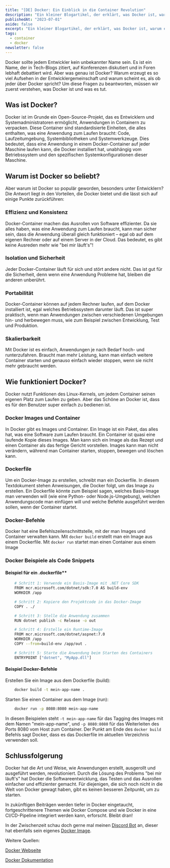 ```yaml
---
title: "[DE] Docker: Ein Einblick in die Container Revolution"
description: "Ein kleiner Blogartikel, der erklärt, was Docker ist, warum es bei Entwicklern so beliebt ist und wie es funktioniert."
publishedAt: "2023-07-01"
aside: false
excerpt: "Ein kleiner Blogartikel, der erklärt, was Docker ist, warum es bei Entwicklern so beliebt ist und wie es funktioniert."
tags:
  - container
  - docker
newsletter: false
---
```


Docker sollte jedem Entwickler kein unbekannter Name sein. Es ist ein Name, der in Tech-Blogs zitiert, auf Konferenzen diskutiert und in Foren lebhaft debattiert wird. Aber was genau ist Docker? Warum erzeugt es so viel Aufsehen in der Entwicklergemeinschaft und warum scheint es, als ob jeder über Docker spricht? Um diese Fragen zu beantworten, müssen wir zuerst verstehen, was Docker ist und was es tut.

## Was ist Docker?

Docker ist im Grunde ein Open-Source-Projekt, das es Entwicklern und Systemadministratoren ermöglicht, Anwendungen in Containern zu verpacken. Diese Container sind standardisierte Einheiten, die alles enthalten, was eine Anwendung zum Laufen braucht: Code, Laufzeitumgebung, Systembibliotheken und Systemwerkzeuge. Dies bedeutet, dass eine Anwendung in einem Docker-Container auf jeder Maschine laufen kann, die Docker installiert hat, unabhängig vom Betriebssystem und den spezifischen Systemkonfigurationen dieser Maschine.

## Warum ist Docker so beliebt?

Aber warum ist Docker so populär geworden, besonders unter Entwicklern? Die Antwort liegt in den Vorteilen, die Docker bietet und die lässt sich auf einige Punkte zurückführen:

### Effizienz und Konsistenz

Docker-Container machen das Ausrollen von Software effizienter. Da sie alles haben, was eine Anwendung zum Laufen braucht, kann man sicher sein, dass die Anwendung überall gleich funktioniert – egal ob auf dem eigenen Rechner oder auf einem Server in der Cloud. Das bedeutet, es gibt keine Ausreden mehr wie "bei mir läuft's"!

### Isolation und Sicherheit

Jeder Docker-Container läuft für sich und stört andere nicht. Das ist gut für die Sicherheit, denn wenn eine Anwendung Probleme hat, bleiben die anderen unberührt.

### Portabilität

Docker-Container können auf jedem Rechner laufen, auf dem Docker installiert ist, egal welches Betriebssystem darunter läuft. Das ist super praktisch, wenn man Anwendungen zwischen verschiedenen Umgebungen hin- und herbewegen muss, wie zum Beispiel zwischen Entwicklung, Test und Produktion.

### Skalierbarkeit

Mit Docker ist es einfach, Anwendungen je nach Bedarf hoch- und runterzufahren. Braucht man mehr Leistung, kann man einfach weitere Container starten und genauso einfach wieder stoppen, wenn sie nicht mehr gebraucht werden.

## Wie funktioniert Docker?

Docker nutzt Funktionen des Linux-Kernels, um jedem Container seinen eigenen Platz zum Laufen zu geben. Aber das Schöne an Docker ist, dass es für den Benutzer super einfach zu bedienen ist.

### Docker Images und Container

In Docker gibt es Images und Container. Ein Image ist ein Paket, das alles hat, was eine Software zum Laufen braucht. Ein Container ist quasi eine laufende Kopie dieses Images. Man kann sich ein Image als das Rezept und einen Container als das fertige Gericht vorstellen. Images kann man nicht verändern, während man Container starten, stoppen, bewegen und löschen kann.

### Dockerfile

Um ein Docker-Image zu erstellen, schreibt man ein Dockerfile. In diesem Textdokument stehen Anweisungen, die Docker folgt, um das Image zu erstellen. Ein Dockerfile könnte zum Beispiel sagen, welches Basis-Image man verwenden will (wie eine Python- oder Node.js-Umgebung), welchen Anwendungscode man einfügen will und welche Befehle ausgeführt werden sollen, wenn der Container startet.

### Docker-Befehle

Docker hat eine Befehlszeilenschnittstelle, mit der man Images und Container verwalten kann. Mit `docker build` erstellt man ein Image aus einem Dockerfile. Mit `docker run` startet man einen Container aus einem Image

### Docker Beispiele als Code Snippets

#### Beispiel für ein .dockerfile\*\*

```bash
    # Schritt 1: Verwende ein Basis-Image mit .NET Core SDK
    FROM mcr.microsoft.com/dotnet/sdk:7.0 AS build-env
    WORKDIR /app

    # Schritt 2: Kopiere den Projektcode in das Docker-Image
    COPY . ./

    # Schritt 3: Stelle die Anwendung zusammen
    RUN dotnet publish -c Release -o out

    # Schritt 4: Erstelle ein Runtime-Image
    FROM mcr.microsoft.com/dotnet/aspnet:7.0
    WORKDIR /app
    COPY --from=build-env /app/out .

    # Schritt 5: Starte die Anwendung beim Starten des Containers
    ENTRYPOINT ["dotnet", "MyApp.dll"]
```

#### Beispiel Docker-Befehle

Erstellen Sie ein Image aus dem Dockerfile (build):

```bash
    docker build -t mein-app-name .
```

Starten Sie einen Container aus dem Image (run):

```bash
    docker run -p 8080:8080 mein-app-name
```

In diesen Beispielen steht `-t mein-app-name` für das Tagging des Images mit dem Namen "mein-app-name", und `-p 8080:8080` für das Weiterleiten des Ports 8080 vom Host zum Container. Der Punkt am Ende des `docker build` Befehls sagt Docker, dass es das Dockerfile im aktuellen Verzeichnis verwenden soll.

## Schlussfolgerung

Docker hat die Art und Weise, wie Anwendungen erstellt, ausgerollt und ausgeführt werden, revolutioniert. Durch die Lösung des Problems "bei mir läuft's" hat Docker die Softwareentwicklung, das Testen und das Ausrollen einfacher und effizienter gemacht. Für diejenigen, die sich noch nicht in die Welt von Docker gewagt haben, gibt es keinen besseren Zeitpunkt, um zu starten.

In zukünftigen Beiträgen werden tiefer in Docker eingetaucht, fortgeschrittenere Themen wie Docker Compose und wie Docker in eine CI/CD-Pipeline integriert werden kann, erforscht. Bleibt dran!

In der Zwischenzeit schau doch gerne mal meinen [Discord Bot](https://github.com/omgitsjan/DiscordBotAI) an, dieser hat ebenfalls sein eigenes [Docker Image](https://hub.docker.com/r/omgitsjan/discordbotai).

Weitere Quellen:

[Docker Webseite](https://www.docker.com/)

[Docker Dokumentation](https://docs.docker.com/get-started/overview/)
